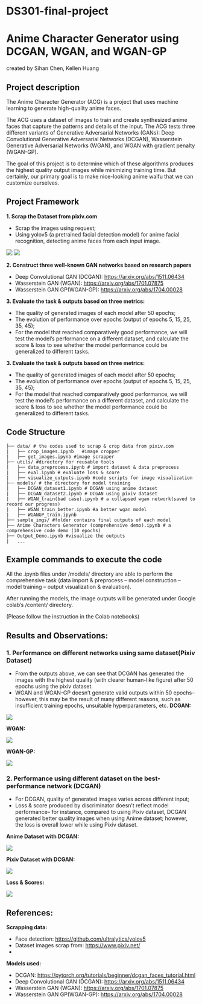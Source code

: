 # DS301-final-project
# Anime Character Generator using DCGAN, WGAN, and WGAN-GP
created by Sihan Chen, Kellen Huang 

## Project description
The Anime Character Generator (ACG) is a project that uses machine learning to generate high-quality anime faces. 

The ACG uses a dataset of images to train and create synthesized anime faces that capture the patterns and details of the input. The ACG tests three different variants of Generative Adversarial Networks (GANs): Deep Convolutional Generative Adversarial Networks (DCGAN), Wasserstein Generative Adversarial Networks (WGAN), and WGAN with gradient penalty (WGAN-GP). 

The goal of this project is to determine which of these algorithms produces the highest quality output images while minimizing training time. But certainly, our primary goal is to make nice-looking anime waifu that we can customize ourselves. 

## Project Framework
**1. Scrap the Dataset from pixiv.com**
- Scrap the images using request;
- Using yolov5 (a pretrained facial detection model) for anime facial recognition, detecting anime faces from each input image.
 
<img src="./sample_imgs/cropped_example.jpg">
<img src="./sample_imgs/detector_example.jpg">
 
**2. Construct three well-known GAN networks based on research papers**
- Deep Convolutional GAN (DCGAN): https://arxiv.org/abs/1511.06434
- Wasserstein GAN (WGAN):  https://arxiv.org/abs/1701.07875
- Wasserstein GAN GP(WGAN-GP): https://arxiv.org/abs/1704.00028
 
**3. Evaluate the task & outputs based on three metrics:**
- The quality of generated images of each model after 50 epochs;
- The evolution of performance over epochs (output of epochs 5, 15, 25, 35, 45);
- For the model that reached comparatively good performance, we will test the model’s performance on a different dataset, and calculate the score & loss to see whether the model performance could be generalized to different tasks.
 


**3. Evaluate the task & outputs based on three metrics:**
- The quality of generated images of each model after 50 epochs;
- The evolution of performance over epochs (output of epochs 5, 15, 25, 35, 45);
- For the model that reached comparatively good performance, we will test the model’s performance on a different dataset, and calculate the score & loss to see whether the model performance could be generalized to different tasks.



## Code Structure

```
├── data/ # the codes used to scrap & crop data from pixiv.com
|   ├── crop_images.ipynb	#image cropper
|   ├── get_images.ipynb #image scrapper
├── utils/ #directory for reusable tools
|   ├── data_preprocess.ipynb # import dataset & data preprocess
|   ├── eval.ipynb # evaluate loss & score
|   ├── visualize_outputs.ipynb #code scripts for image visualization
├── models/ # the directory for model training
|   ├── DCGAN_dataset1.ipynb # DCGAN using anime dataset
|   ├── DCGAN_dataset2.ipynb # DCGAN using pixiv dataset
|   ├── WGAN_train(bad case).ipynb # a collapsed wgan network(saved to record our progress)
|   ├── WGAN_train_better.ipynb #a better wgan model
|   ├── WGANGP_train.ipynb
├── sample_imgs/ #folder contains final outputs of each model
├── Anime Characters Generator (comprehensive demo).ipynb # a comprehensive code demo (10 epochs)
├── Output_Demo.ipynb #visualize the outputs
|   ...
```




## Example commands to execute the code
All the .ipynb files under /models/ directory are able to perform the comprehensive task (data import & preprocess – model construction – model training – output visualization & evaluation). 

After running the models, the image outputs will be generated under Google colab’s /content/ directory. 

(Please follow the instruction in the Colab notebooks)


## Results and Observations:
### 1. Performance on different networks using same dataset(Pixiv Dataset)
- From the outputs above, we can see that DCGAN has generated the images with the highest quality (with clearer human-like figure) after 50 epochs using the pixiv dataset.
- WGAN and WGAN-GP doesn’t generate valid outputs within 50 epochs– however, this may be the result of many different reasons, such as insufficient training epochs, unsuitable hyperparameters, etc.
**DCGAN:**
 
<img src="./sample_imgs/dcgan2.png">
 
**WGAN:**
 
<img src="./sample_imgs/wgan.png">
 
**WGAN-GP:**
 
<img src="./sample_imgs/wgangp.png">
 
### 2. Performance using different dataset on the best-performance network (DCGAN)
- For DCGAN, quality of generated images varies across different input;
- Loss & score produced by discriminator doesn’t reflect model performance– for instance, compared to using Pixiv dataset, DCGAN generated better quality images when using Anime dataset; however, the loss is overall lower while using Pixiv dataset.
 
**Anime Dataset with DCGAN:**

<img src="./sample_imgs/dcgan1.png">
 
**Pixiv Dataset with DCGAN:**

<img src="./sample_imgs/dcgan2.png">
 
**Loss & Scores:**

<img src="./sample_imgs/scores.png">



## References:

**Scrapping data:**
- Face detection: https://github.com/ultralytics/yolov5
- Dataset images scrap from: https://www.pixiv.net/
- 
**Models used:**
- DCGAN: https://pytorch.org/tutorials/beginner/dcgan_faces_tutorial.html
- Deep Convolutional GAN (DCGAN): https://arxiv.org/abs/1511.06434
- Wasserstein GAN (WGAN):  https://arxiv.org/abs/1701.07875
- Wasserstein GAN GP(WGAN-GP): https://arxiv.org/abs/1704.00028
